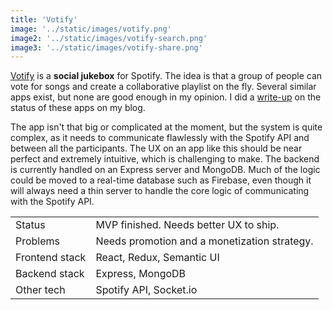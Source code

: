 ```yaml
---
title: 'Votify'
image: '../static/images/votify.png'
image2: '../static/images/votify-search.png'
image3: '../static/images/votify-share.png'
---
```


[Votify](https://votify-client.web.app) is a **social jukebox** for Spotify. The idea is that a group of people can vote for songs and create a collaborative playlist on the fly. Several similar apps exist, but none are good enough in my opinion. I did a [write-up](https://blog.vikfand.com/posts/spotify-social-jukeboxes/) on the status of these apps on my blog.

The app isn't that big or complicated at the moment, but the system is quite complex, as it needs to communicate flawlessly with the Spotify API and between all the participants. The UX on an app like this should be near perfect and extremely intuitive, which is challenging to make. The backend is currently handled on an Express server and MongoDB. Much of the logic could be moved to a real-time database such as Firebase, even though it will always need a thin server to handle the core logic of communicating with the Spotify API.

|                |                                              |
| -------------- | -------------------------------------------- |
| Status         | MVP finished. Needs better UX to ship.       |
| Problems       | Needs promotion and a monetization strategy. |
| Frontend stack | React, Redux, Semantic UI                    |
| Backend stack  | Express, MongoDB                             |
| Other tech     | Spotify API, Socket.io                       |
